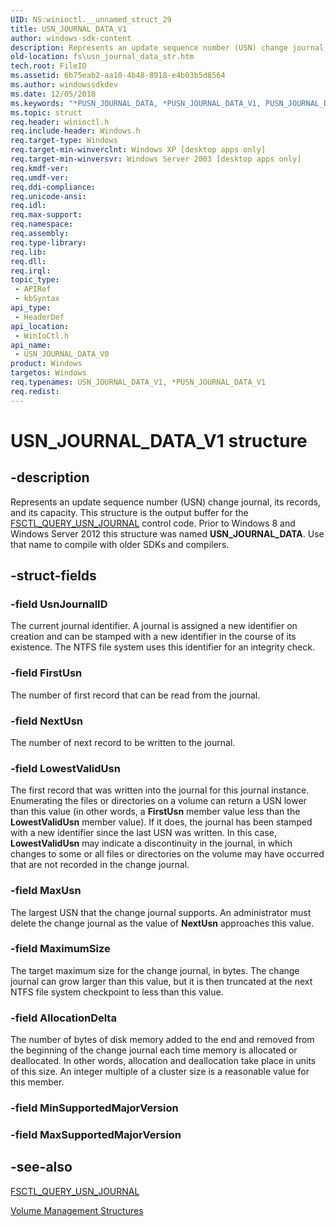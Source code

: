 ```yaml
---
UID: NS:winioctl.__unnamed_struct_29
title: USN_JOURNAL_DATA_V1
author: windows-sdk-content
description: Represents an update sequence number (USN) change journal, its records, and its capacity.
old-location: fs\usn_journal_data_str.htm
tech.root: FileIO
ms.assetid: 6b75eab2-aa10-4b48-8918-e4b03b5d8564
ms.author: windowssdkdev
ms.date: 12/05/2018
ms.keywords: "*PUSN_JOURNAL_DATA, *PUSN_JOURNAL_DATA_V1, PUSN_JOURNAL_DATA, PUSN_JOURNAL_DATA structure pointer [Files], PUSN_JOURNAL_DATA_V0, PUSN_JOURNAL_DATA_V0 structure pointer [Files], USN_JOURNAL_DATA, USN_JOURNAL_DATA structure [Files], USN_JOURNAL_DATA_V0, USN_JOURNAL_DATA_V0 structure [Files], USN_JOURNAL_DATA_V1, _win32_usn_journal_data_str, base.usn_journal_data_str, fs.usn_journal_data_str, winioctl/PUSN_JOURNAL_DATA, winioctl/PUSN_JOURNAL_DATA_V0, winioctl/USN_JOURNAL_DATA"
ms.topic: struct
req.header: winioctl.h
req.include-header: Windows.h
req.target-type: Windows
req.target-min-winverclnt: Windows XP [desktop apps only]
req.target-min-winversvr: Windows Server 2003 [desktop apps only]
req.kmdf-ver: 
req.umdf-ver: 
req.ddi-compliance: 
req.unicode-ansi: 
req.idl: 
req.max-support: 
req.namespace: 
req.assembly: 
req.type-library: 
req.lib: 
req.dll: 
req.irql: 
topic_type:
 - APIRef
 - kbSyntax
api_type:
 - HeaderDef
api_location:
 - WinIoCtl.h
api_name:
 - USN_JOURNAL_DATA_V0
product: Windows
targetos: Windows
req.typenames: USN_JOURNAL_DATA_V1, *PUSN_JOURNAL_DATA_V1
req.redist: 
---
```


# USN_JOURNAL_DATA_V1 structure


## -description


Represents an update sequence number (USN) change journal, its records, and its capacity. 
    This structure is the output buffer for the 
    <a href="https://msdn.microsoft.com/9491b054-934a-4b76-bf77-f397b6386f82">FSCTL_QUERY_USN_JOURNAL</a> control code. Prior to 
    Windows 8 and Windows Server 2012 this structure was named 
    <b>USN_JOURNAL_DATA</b>. Use that name to compile with older SDKs and 
    compilers.


## -struct-fields




### -field UsnJournalID

The current journal identifier. A journal is assigned a new identifier on creation and can be stamped with 
      a new identifier in the course of its existence. The NTFS file system uses this identifier for an integrity 
      check.


### -field FirstUsn

The number of first record that can be read from the journal.


### -field NextUsn

The number of next record to be written to the journal.


### -field LowestValidUsn

The first record that was written into the journal for this journal instance. Enumerating the files or 
      directories on a volume can return a USN lower than this value (in other words, a 
      <b>FirstUsn</b> member value less than the <b>LowestValidUsn</b> member 
      value). If it does, the journal has been stamped with a new identifier since the last USN was written. In this 
      case, <b>LowestValidUsn</b> may indicate a discontinuity in the journal, in which changes to 
      some or all files or directories on the volume may have occurred that are not recorded in the change 
      journal.


### -field MaxUsn

The largest USN that the change journal supports. An administrator must delete the change journal as the 
      value of <b>NextUsn</b> approaches this value.


### -field MaximumSize

The target maximum size for the change journal, in bytes. The change journal can grow larger than this 
      value, but it is then truncated at the next NTFS file system checkpoint to less than this value.


### -field AllocationDelta

The number of bytes of disk memory added to the end and removed from the beginning of the change journal 
      each time memory is allocated or deallocated. In other words, allocation and deallocation take place in units of 
      this size. An integer multiple of a cluster size is a reasonable value for this member.


### -field MinSupportedMajorVersion

 


### -field MaxSupportedMajorVersion

 




## -see-also




<a href="https://msdn.microsoft.com/9491b054-934a-4b76-bf77-f397b6386f82">FSCTL_QUERY_USN_JOURNAL</a>



<a href="https://msdn.microsoft.com/bbde9dfb-c205-4432-be71-250d73b881f1">Volume Management Structures</a>
 

 

